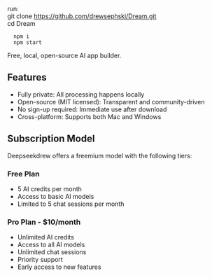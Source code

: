  run:
 <br/>
git clone https://github.com/drewsephski/Dream.git
 <br/>      cd Dream

      
      npm i
      npm start

Free, local, open-source AI app builder.

## Features

- Fully private: All processing happens locally
- Open-source (MIT licensed): Transparent and community-driven
- No sign-up required: Immediate use after download
- Cross-platform: Supports both Mac and Windows

## Subscription Model

Deepseekdrew offers a freemium model with the following tiers:

### Free Plan
- 5 AI credits per month
- Access to basic AI models
- Limited to 5 chat sessions per month

### Pro Plan - $10/month
- Unlimited AI credits
- Access to all AI models
- Unlimited chat sessions
- Priority support
- Early access to new features
